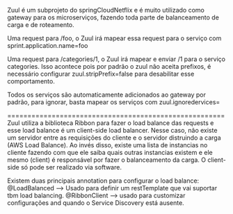 Zuul é um subprojeto do springCloudNetflix e é muito utilizado 
como gateway para os microserviços, fazendo toda parte de 
balanceamento de carga e de roteamento.

Uma request para /foo, o Zuul irá mapear essa request para o
serviço com sprint.application.name=foo

Uma request para /categories/1, o Zuul irá mapear e enviar /1 
para o serviço categories. Isso acontece pois por padrão
o zuul não aceita prefixos, é necessário configurar
zuul.stripPrefix=false para desabilitar esse comportamento.

Todos os serviços são automaticamente adicionados ao gateway
por padrão, para ignorar, basta mapear os serviços com
zuul.ignoredervices= <pattern>



======================================================
Zuul utiliza a biblioteca Ribbon para fazer o load balance das requests
e esse load balance é um client-side load balancer. Nesse caso,
não existe um servidor entre as requisições do cliente e o servidor
distruindo a carga (AWS Load Balance). Ao invés disso, existe
uma lista de instancias no cliente fazendo com que ele saiba
quais outras instancias existem e ele mesmo (client) é responsável
por fazer o balanceamento da carga. O client-side só pode
ser realizado via software.

Existem duas principais annotation para configurar o load balance:
@LoadBalanced --> Usado para definir um restTemplate que 
vai suportar tbm load balancing.
@RibbonClient --> usado para customizar configurações and quando
o Service Discovery está ausente. 

